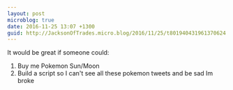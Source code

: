 ```yaml
---
layout: post
microblog: true
date: 2016-11-25 13:07 +1300
guid: http://JacksonOfTrades.micro.blog/2016/11/25/t801940431961370624.html
---
```

It would be great if someone could:
1. Buy me Pokemon Sun/Moon
2. Build a script so I can't see all these pokemon tweets and be sad Im broke
